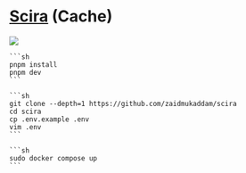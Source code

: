 # [Scira](https://github.com/zaidmukaddam/scira) (Cache)

![](https://img.shields.io/github/license/zaidmukaddam/scira)

````{tab} From source
```sh
pnpm install
pnpm dev
```
````

````{tab} Docker compose (Cache)
```sh
git clone --depth=1 https://github.com/zaidmukaddam/scira
cd scira
cp .env.example .env
vim .env
```

```sh
sudo docker compose up
```
````